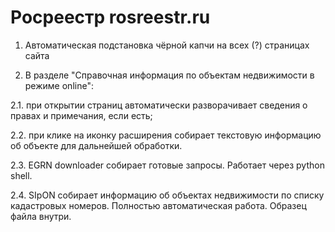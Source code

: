 # Росреестр rosreestr.ru
1. Автоматическая подстановка чёрной капчи на всех (?) страницах сайта


2. В разделе "Справочная информация по объектам недвижимости в режиме online":

2.1. при открытии страниц автоматически разворачивает сведения о правах и примечания, если есть;

2.2. при клике на иконку расширения собирает текстовую информацию об объекте для дальнейшей обработки.

2.3. EGRN downloader собирает готовые запросы. Работает через python shell.

2.4. SIpON собирает информацию об объектах недвижимости по списку кадастровых номеров. Полностью автоматическая работа. Образец файла внутри.
